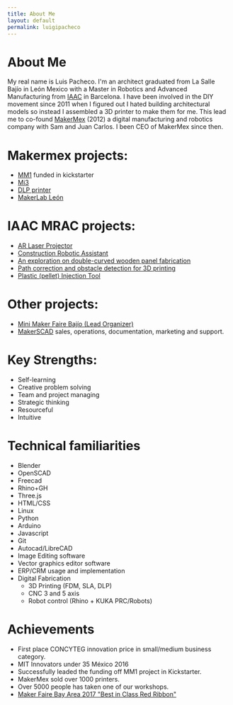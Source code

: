 ```yaml
---
title: About Me
layout: default
permalink: luigipacheco
---
```


# About Me  
My real name is Luis Pacheco. I'm an architect graduated from La Salle Bajío in León Mexico with a Master in Robotics and Advanced Manufacturing from [IAAC](http://www.iaac.net) in Barcelona.
I have been involved in the DIY movement since 2011 when I figured out I hated building architectural models so instead I assembled a 3D printer to make them for me. This lead me to co-found [MakerMex](http://www.makermex.com) (2012) a digital manufacturing and robotics company with Sam and Juan Carlos. I been CEO of MakerMex since then.

# Makermex projects:
  - [MM1](https://www.kickstarter.com/projects/495547969/mm1-modular-3d-printer-customize-your-printing-exp) funded in kickstarter
  - [Mi3](http://makermex.com/shop/product/impresora-3d-mi3-9)
  - [DLP printer](http://makermex.com/shop/product/impresora-3d-m-uv-4)
  - [MakerLab León](http://www.makerlableon.com)

# IAAC MRAC projects:
  - [AR Laser Projector](http://www.iaacblog.com/programs/ar-laser-projector/)
  - [Construction Robotic Assistant](http://www.iaacblog.com/programs/construction-robotic-assistant-future-for-robotic-collaborative-fabrication/)
  -  [An exploration on double-curved wooden panel fabrication](http://www.iaacblog.com/programs/exploration-possibility-double-curved-wooden-panels-fabrication/)
  - [Path correction and obstacle detection for 3D printing](http://www.iaacblog.com/programs/path-correction-obstacle-detection-3d-printing/)
  - [Plastic (pellet) Injection Tool](http://www.iaacblog.com/programs/injection-tool/)

# Other projects:
  - [Mini Maker Faire Bajío (Lead Organizer)](https://www.bajio.makerfaire.com)
  - [MakerSCAD](https://www.makerscad.com) sales, operations, documentation, marketing and support.

# Key Strengths:
  - Self-learning
  - Creative problem solving
  - Team and project managing
  - Strategic thinking
  - Resourceful
  - Intuitive

# Technical familiarities
  - Blender
  - OpenSCAD
  - Freecad
  - Rhino+GH
  - Three.js
  - HTML/CSS
  - Linux
  - Python
  - Arduino
  - Javascript
  - Git
  - Autocad/LibreCAD
  - Image Editing software
  - Vector graphics editor software
  - ERP/CRM usage and implementation
  - Digital Fabrication
    - 3D Printing (FDM, SLA, DLP)
    - CNC 3 and 5 axis
    - Robot control (Rhino + KUKA PRC/Robots)

# Achievements
  - First place CONCYTEG innovation price in small/medium business category.
  - MIT Innovators under 35 México 2016
  - Successfully leaded  the funding off MM1 project in Kickstarter.
  - MakerMex sold over 1000 printers.
  - Over 5000 people has taken one of our workshops.
- [Maker Faire Bay Area 2017 "Best in Class Red Ribbon"](https://makerfaire.com/maker/entry/60185)
